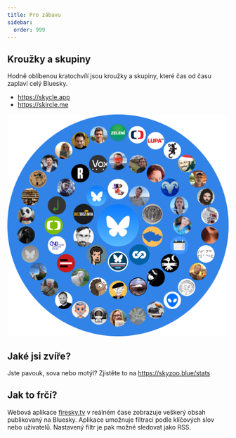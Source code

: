 ```yaml
---
title: Pro zábavu
sidebar:
  order: 999
---
```


## Kroužky a skupiny

Hodně oblíbenou kratochvílí jsou kroužky a skupiny, které čas od času zaplaví celý Bluesky.

- https://skycle.app
- https://skircle.me

[![](skycle.png)](https://skycle.app/@bsky.cz)

## Jaké jsi zvíře?

Jste pavouk, sova nebo motýl? Zjistěte to na https://skyzoo.blue/stats

## Jak to frčí?

Webová aplikace [firesky.tv](https://firesky.tv/) v reálném čase zobrazuje veškerý obsah publikovaný na Bluesky.
Aplikace umožnuje filtraci podle klíčových slov nebo uživatelů. Nastavený filtr je pak možné sledovat jako RSS.
